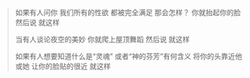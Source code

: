 > 如果有人问你
我们所有的性欲
都被完全满足
那会怎样？
你就抬起你的脸
然后说
就这样
>
>当有人谈论夜空的美妙
你就爬上屋顶舞蹈
然后说
就这样
>
>如果有人想要知道什么是“灵魂”
或者“神的芬芳”有何含义
将你的头靠近他或她
让你的脸贴的很近
就这样
